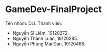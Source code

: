 # GameDev-FinalProject

Tên nhóm: DLL
Thành viên:
 - Nguyễn Sĩ Liêm, 19120272.
 - Nguyễn Thành Luân, 19120285.
 - Nguyễn Phùng Mai Đan, 19120466.
 
